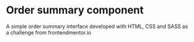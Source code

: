 #  Order summary component

A simple order summary interface developed with HTML, CSS and SASS as a challenge from frontendmentor.io
